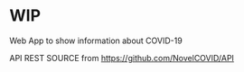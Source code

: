 # WIP

Web App to show information about COVID-19

API REST SOURCE from https://github.com/NovelCOVID/API